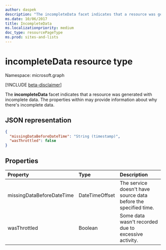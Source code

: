 ```yaml
---
author: daspek
description: "The incompleteData facet indicates that a resource was generated with incomplete data."
ms.date: 10/06/2017
title: IncompleteData
ms.localizationpriority: medium
doc_type: resourcePageType
ms.prod: sites-and-lists
---
```

# incompleteData resource type

Namespace: microsoft.graph

 [!INCLUDE [beta-disclaimer](../../includes/beta-disclaimer.md)]

The **incompleteData** facet indicates that a resource was generated with incomplete data.
The properties within may provide information about why there's incomplete data.

## JSON representation

<!-- { "blockType": "resource", "@type": "microsoft.graph.incompleteData" } -->

```json
{
  "missingDataBeforeDateTime": "String (timestamp)",
  "wasThrottled": false
}
```

## Properties

| Property                  | Type           | Description
|:--------------------------|:---------------|:--------------------------------
| missingDataBeforeDateTime | DateTimeOffset | The service doesn't have source data before the specified time.
| wasThrottled              | Boolean        | Some data wasn't recorded due to excessive activity.

<!--
{
  "type": "#page.annotation",
  "section": "documentation",
  "tocPath": "Facets/IncompleteData",
  "suppressions": []
}
-->


